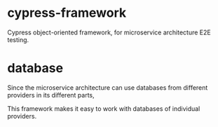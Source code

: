 # cypress-framework
Cypress object-oriented framework, for microservice architecture E2E testing.


# database
Since the microservice architecture can use databases from different providers in its different parts,

This framework makes it easy to work with databases of individual providers.